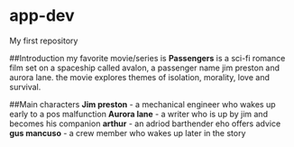 # app-dev
My first repository

##Introduction
my favorite movie/series is **Passengers** is a sci-fi romance film set on a spaceship called avalon, a passenger name jim preston and aurora lane. the movie explores themes of isolation, morality, love and survival. 

##Main characters
**Jim preston** - a mechanical engineer who wakes up early to a pos malfunction
**Aurora lane** - a writer who is up by jim and becomes his companion
**arthur** - an adriod barthender eho offers advice
**gus mancuso** - a crew member who wakes up later in the story
